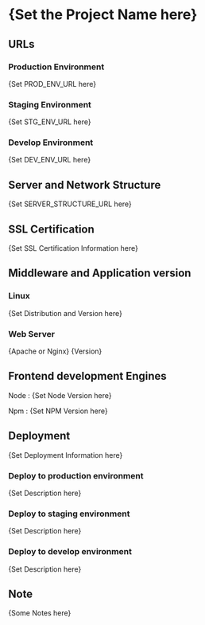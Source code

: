 # {Set the Project Name here}

## URLs 

### Production Environment 
{Set PROD_ENV_URL here}

### Staging Environment 
{Set STG_ENV_URL here}

### Develop Environment 
{Set DEV_ENV_URL here}

## Server and Network Structure 
{Set SERVER_STRUCTURE_URL here}

## SSL Certification 
{Set SSL Certification Information here}

## Middleware and Application version

### Linux

{Set Distribution and Version here}

### Web Server

{Apache or Nginx} {Version}

## Frontend development Engines
Node : {Set Node Version here}

Npm : {Set NPM Version here}

## Deployment
{Set Deployment Information here}

### Deploy to production environment
{Set Description here}

### Deploy to staging environment
{Set Description here}

### Deploy to develop environment
{Set Description here}

## Note
{Some Notes here}

